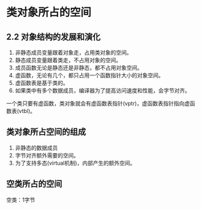 # 类对象所占的空间
## 2.2 对象结构的发展和演化
1. 非静态成员变量跟着对象走，占用类对象的空间。
2. 静态成员变量跟着类走，不占用对象的空间。
3. 成员函数无论是静态还是非静态，都不占用对象空间。
4. 虚函数，无论有几个，都只占用一个函数指针大小的对象空间。
5. 虚函数表是基于类的。
6. 如果类中有多个数据成员，编译器为了提高访问速度和性能，会字节对齐。

一个类只要有虚函数，类对象就会有虚函数表指针(vptr)，虚函数表指针指向虚函数表(vtbl)。

## 类对象所占空间的组成
1. 非静态的数据成员
2. 字节对齐额外需要的空间。
3. 为了支持多态(virtual机制)，内部产生的额外空间。

## 空类所占的空间
空类：1字节
